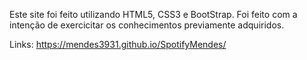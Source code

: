Este site foi feito utilizando HTML5, CSS3 e BootStrap. Foi feito com a intenção de exercicitar os conhecimentos previamente adquiridos.

Links: https://mendes3931.github.io/SpotifyMendes/
